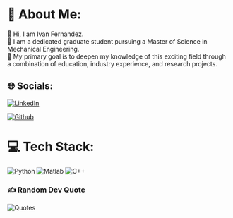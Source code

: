 # 💫 About Me:

 👋 Hi, I am  Ivan Fernandez. <br>👀 I am a dedicated graduate student pursuing a Master of Science in Mechanical Engineering. <br>🔭 My primary goal is to deepen my knowledge of this exciting field through a combination of education, industry experience, and research projects.<br> 


## 🌐 Socials:
[![LinkedIn](https://img.shields.io/badge/LinkedIn-%230077B5.svg?logo=linkedin&logoColor=white)](https://www.linkedin.com/in/ivanfernandez760/) 

[![Github](https://img.shields.io/badge/GitHub-181717.svg?style=for-the-badge&logo=GitHub&logoColor=white)](https://github.com/Ivan-Jesus-Fernandez) 

# 💻 Tech Stack:
![Python](https://img.shields.io/badge/python-3670A0?style=for-the-badge&logo=python&logoColor=ffdd54) 
![Matlab](https://img.shields.io/badge/Matlab-FF6C37?style=for-the-badge&logo=matlab&logoColor=white)
![C++](https://img.shields.io/badge/C++-2302569B?style=for-the-badge&logo=C++&logoColor=black)

### ✍️ Random Dev Quote
![Quotes](https://quotes-github-readme.vercel.app/api?type=horizontal&theme=radical)
